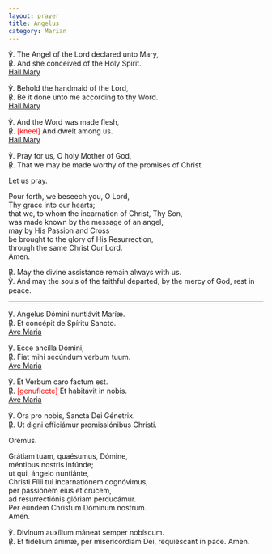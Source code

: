 ```yaml
---
layout: prayer
title: Angelus
category: Marian
---
```

℣. The Angel of the Lord declared unto Mary,  
℟. And she conceived of the Holy Spirit.  
[Hail Mary](/prayers/ave-maria/)

℣. Behold the handmaid of the Lord,  
℟. Be it done unto me according to thy Word.  
[Hail Mary](/prayers/ave-maria/)

℣. And the Word was made flesh,  
℟. <span style="color:red">[kneel]</span> And dwelt among us.  
[Hail Mary](/prayers/ave-maria/)

℣. Pray for us, O holy Mother of God,  
℟. That we may be made worthy of the promises of Christ.

Let us pray. 

Pour forth, we beseech you, O Lord,  
Thy grace into our hearts;  
that we, to whom the incarnation of Christ, Thy Son,  
was made known by the message of an angel,  
may by His Passion and Cross  
be brought to the glory of His Resurrection,  
through the same Christ Our Lord.  
Amen.

℟. May the divine assistance remain always with us.  
℣. And may the souls of the faithful departed, by the mercy of God, rest in peace.

* * *

℣. Angelus Dómini nuntiávit Maríæ.  
℟. Et concépit de Spíritu Sancto.  
[Ave Maria](/prayers/ave-maria/)

℣. Ecce ancílla Dómini,  
℟. Fiat mihi secúndum verbum tuum.  
[Ave Maria](/prayers/ave-maria/)

℣. Et Verbum caro factum est.  
℟. <span style="color:red">[genuflecte]</span> Et habitávit in nobis.  
[Ave Maria](/prayers/ave-maria/)

℣. Ora pro nobis, Sancta Dei Génetrix.  
℟. Ut digni efficiámur promissiónibus Christi.

Orémus.

Grátiam tuam, quaésumus, Dómine,  
méntibus nostris infúnde;  
ut qui, ángelo nuntiánte,  
Christi Fílii tui incarnatiónem cognóvimus,  
per passiónem eius et crucem,  
ad resurrectiónis glóriam perducámur.  
Per eúndem Christum Dóminum nostrum.  
Amen.

℣. Divínum auxílium máneat semper nobíscum.  
℟. Et fidélium ánimæ, per misericórdiam Dei, requiéscant in pace. Amen.
